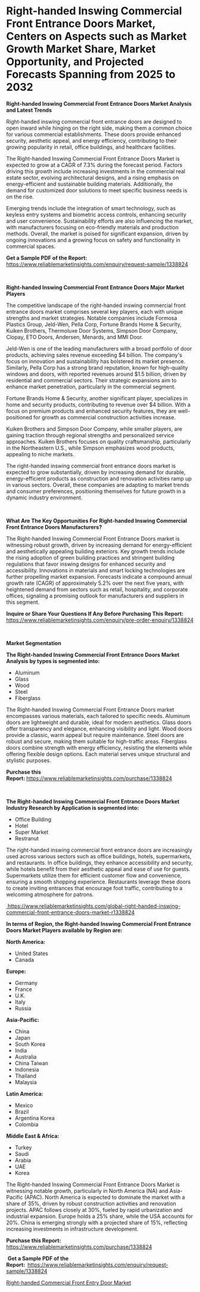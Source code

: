 <p><h1>Right-handed Inswing Commercial Front Entrance Doors Market, Centers on Aspects such as Market Growth Market Share, Market Opportunity, and Projected Forecasts Spanning from 2025 to 2032</h1></p><p><strong>Right-handed Inswing Commercial Front Entrance Doors Market Analysis and Latest Trends</strong></p>
<p><p>Right-handed inswing commercial front entrance doors are designed to open inward while hinging on the right side, making them a common choice for various commercial establishments. These doors provide enhanced security, aesthetic appeal, and energy efficiency, contributing to their growing popularity in retail, office buildings, and healthcare facilities.</p><p>The Right-handed Inswing Commercial Front Entrance Doors Market is expected to grow at a CAGR of 7.3% during the forecast period. Factors driving this growth include increasing investments in the commercial real estate sector, evolving architectural designs, and a rising emphasis on energy-efficient and sustainable building materials. Additionally, the demand for customized door solutions to meet specific business needs is on the rise. </p><p>Emerging trends include the integration of smart technology, such as keyless entry systems and biometric access controls, enhancing security and user convenience. Sustainability efforts are also influencing the market, with manufacturers focusing on eco-friendly materials and production methods. Overall, the market is poised for significant expansion, driven by ongoing innovations and a growing focus on safety and functionality in commercial spaces.</p></p>
<p><strong>Get a Sample PDF of the Report:&nbsp;</strong> <a href="https://www.reliablemarketinsights.com/enquiry/request-sample/1338824?utm_campaign=2280&utm_medium=2&utm_source=Github&utm_content=ia&utm_term=27032025&utm_id=right-handed-inswing-commercial-front-entrance-doors">https://www.reliablemarketinsights.com/enquiry/request-sample/1338824</a></p>
<p>&nbsp;</p>
<p><strong>Right-handed Inswing Commercial Front Entrance Doors Major Market Players</strong></p>
<p><p>The competitive landscape of the right-handed inswing commercial front entrance doors market comprises several key players, each with unique strengths and market strategies. Notable companies include Formosa Plastics Group, Jeld-Wen, Pella Corp, Fortune Brands Home & Security, Kuiken Brothers, Thermoluxe Door Systems, Simpson Door Company, Clopay, ETO Doors, Andersen, Menards, and MMI Door.</p><p>Jeld-Wen is one of the leading manufacturers with a broad portfolio of door products, achieving sales revenue exceeding $4 billion. The company's focus on innovation and sustainability has bolstered its market presence. Similarly, Pella Corp has a strong brand reputation, known for high-quality windows and doors, with reported revenues around $1.5 billion, driven by residential and commercial sectors. Their strategic expansions aim to enhance market penetration, particularly in the commercial segment.</p><p>Fortune Brands Home & Security, another significant player, specializes in home and security products, contributing to revenue over $4 billion. With a focus on premium products and enhanced security features, they are well-positioned for growth as commercial construction activities increase.</p><p>Kuiken Brothers and Simpson Door Company, while smaller players, are gaining traction through regional strengths and personalized service approaches. Kuiken Brothers focuses on quality craftsmanship, particularly in the Northeastern U.S., while Simpson emphasizes wood products, appealing to niche markets.</p><p>The right-handed inswing commercial front entrance doors market is expected to grow substantially, driven by increasing demand for durable, energy-efficient products as construction and renovation activities ramp up in various sectors. Overall, these companies are adapting to market trends and consumer preferences, positioning themselves for future growth in a dynamic industry environment.</p></p>
<p>&nbsp;</p>
<p><strong>What Are The Key Opportunities For Right-handed Inswing Commercial Front Entrance Doors Manufacturers?</strong></p>
<p><p>The Right-handed Inswing Commercial Front Entrance Doors market is witnessing robust growth, driven by increasing demand for energy-efficient and aesthetically appealing building exteriors. Key growth trends include the rising adoption of green building practices and stringent building regulations that favor inswing designs for enhanced security and accessibility. Innovations in materials and smart locking technologies are further propelling market expansion. Forecasts indicate a compound annual growth rate (CAGR) of approximately 5.2% over the next five years, with heightened demand from sectors such as retail, hospitality, and corporate offices, signaling a promising outlook for manufacturers and suppliers in this segment.</p></p>
<p><strong>Inquire or Share Your Questions If Any Before Purchasing This Report:</strong> <a href="https://www.reliablemarketinsights.com/enquiry/pre-order-enquiry/1338824?utm_campaign=2280&utm_medium=2&utm_source=Github&utm_content=ia&utm_term=27032025&utm_id=right-handed-inswing-commercial-front-entrance-doors">https://www.reliablemarketinsights.com/enquiry/pre-order-enquiry/1338824</a></p>
<p>&nbsp;</p>
<p><strong>Market Segmentation</strong></p>
<p><strong>The Right-handed Inswing Commercial Front Entrance Doors Market Analysis by types is segmented into:</strong></p>
<p><ul><li>Aluminum</li><li>Glass</li><li>Wood</li><li>Steel</li><li>Fiberglass</li></ul></p>
<p><p>The Right-handed Inswing Commercial Front Entrance Doors market encompasses various materials, each tailored to specific needs. Aluminum doors are lightweight and durable, ideal for modern aesthetics. Glass doors offer transparency and elegance, enhancing visibility and light. Wood doors provide a classic, warm appeal but require maintenance. Steel doors are robust and secure, making them suitable for high-traffic areas. Fiberglass doors combine strength with energy efficiency, resisting the elements while offering flexible design options. Each material serves unique structural and stylistic purposes.</p></p>
<p><strong>Purchase this Report:&nbsp;</strong><a href="https://www.reliablemarketinsights.com/purchase/1338824?utm_campaign=2280&utm_medium=2&utm_source=Github&utm_content=ia&utm_term=27032025&utm_id=right-handed-inswing-commercial-front-entrance-doors">https://www.reliablemarketinsights.com/purchase/1338824</a></p>
<p>&nbsp;</p>
<p><strong>The Right-handed Inswing Commercial Front Entrance Doors Market Industry Research by Application is segmented into:</strong></p>
<p><ul><li>Office Building</li><li>Hotel</li><li>Super Market</li><li>Restranut</li></ul></p>
<p><p>The right-handed inswing commercial front entrance doors are increasingly used across various sectors such as office buildings, hotels, supermarkets, and restaurants. In office buildings, they enhance accessibility and security, while hotels benefit from their aesthetic appeal and ease of use for guests. Supermarkets utilize them for efficient customer flow and convenience, ensuring a smooth shopping experience. Restaurants leverage these doors to create inviting entrances that encourage foot traffic, contributing to a welcoming atmosphere for patrons.</p></p>
<p><a href="https://www.reliablemarketinsights.com/global-right-handed-inswing-commercial-front-entrance-doors-market-r1338824?utm_campaign=2280&utm_medium=2&utm_source=Github&utm_content=ia&utm_term=27032025&utm_id=right-handed-inswing-commercial-front-entrance-doors">&nbsp;https://www.reliablemarketinsights.com/global-right-handed-inswing-commercial-front-entrance-doors-market-r1338824</a></p>
<p><strong>In terms of Region, the Right-handed Inswing Commercial Front Entrance Doors Market Players available by Region are:</strong></p>
<p>
    <p> <strong> North America: </strong>
        <ul>
            <li>United States</li>
            <li>Canada</li>
        </ul>
        </p> 
    <p> <strong> Europe: </strong>
        <ul>
            <li>Germany</li>
            <li>France</li>
            <li>U.K.</li>
            <li>Italy</li>
            <li>Russia</li>
        </ul>
        </p> 
    <p> <strong> Asia-Pacific: </strong>
        <ul>
            <li>China</li>
            <li>Japan</li>
            <li>South Korea</li>
            <li>India</li>
            <li>Australia</li>
            <li>China Taiwan</li>
            <li>Indonesia</li>
            <li>Thailand</li>
            <li>Malaysia</li>
        </ul>
        </p> 
    <p> <strong> Latin America: </strong>
        <ul>
            <li>Mexico</li>
            <li>Brazil</li>
            <li>Argentina Korea</li>
            <li>Colombia</li>
        </ul>
        </p> 
    <p> <strong> Middle East & Africa: </strong>
        <ul>
            <li>Turkey</li>
            <li>Saudi</li>
            <li>Arabia</li>
            <li>UAE</li>
            <li>Korea</li>
        </ul>
    </p>
    </p>
<p><p>The Right-handed Inswing Commercial Front Entrance Doors Market is witnessing notable growth, particularly in North America (NA) and Asia-Pacific (APAC). North America is expected to dominate the market with a share of 35%, driven by robust construction activities and renovation projects. APAC follows closely at 30%, fueled by rapid urbanization and industrial expansion. Europe holds a 25% share, while the USA accounts for 20%. China is emerging strongly with a projected share of 15%, reflecting increasing investments in infrastructure development.</p></p>
<p><strong>Purchase this Report: </strong><a href="https://www.reliablemarketinsights.com/purchase/1338824?utm_campaign=2280&utm_medium=2&utm_source=Github&utm_content=ia&utm_term=27032025&utm_id=right-handed-inswing-commercial-front-entrance-doors">https://www.reliablemarketinsights.com/purchase/1338824</a></p>
<p>&nbsp;<strong>Get a Sample PDF of the Report:&nbsp;&nbsp;</strong><a href="https://www.reliablemarketinsights.com/enquiry/request-sample/1338824?utm_campaign=2280&utm_medium=2&utm_source=Github&utm_content=ia&utm_term=27032025&utm_id=right-handed-inswing-commercial-front-entrance-doors">https://www.reliablemarketinsights.com/enquiry/request-sample/1338824</a></p>
<p><strong></strong></p>
<p><p><a href="https://github.com/NargisHussain75/Market-Research-Report-List-2/blob/main/right-handed-commercial-front-entry-door-market.md?utm_campaign=2280&utm_medium=2&utm_source=Github&utm_content=ia&utm_term=27032025&utm_id=right-handed-inswing-commercial-front-entrance-doors">Right-handed Commercial Front Entry Door Market</a></p></p>